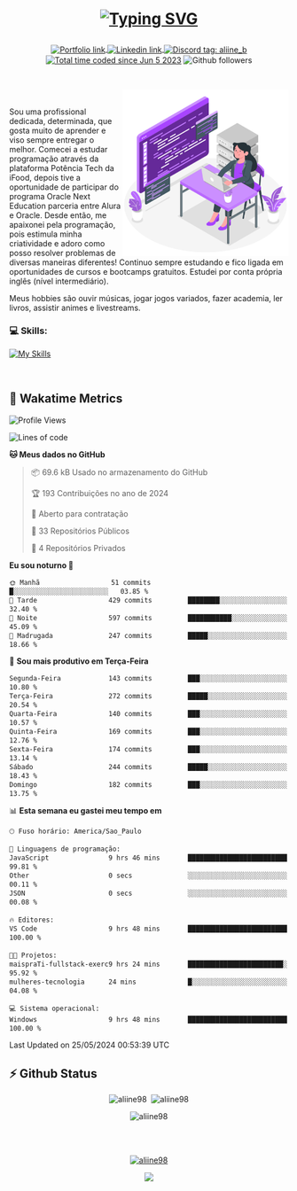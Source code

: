 # <p align = "center"><a href="https://git.io/typing-svg"><img src="https://readme-typing-svg.demolab.com?font=Nova+Mono&size=28&duration=4000&pause=1000&color=980DE6&vCenter=true&random=false&width=480&lines=%E2%9C%A8Ol%C3%A1%2C+sou+Aline+Bevilacqua;%E2%9C%A8Desenvolvedora+Web+Frontend!" alt="Typing SVG" /></a></p>

<p align = "center">
    <a href="https://aliine98.github.io" target="_blank">
        <img alt="Portfolio link" align="center" src = "https://img.shields.io/badge/portfolio-8A2BE2?style=for-the-badge">
    </a>
    <a href="https://www.linkedin.com/in/aline-bevilacqua/" target="_blank">
        <img alt="Linkedin link" align="center" src = "https://img.shields.io/badge/LinkedIn-0077B5?style=for-the-badge&logo=linkedin&logoColor=white">
    </a>
    <a href="https://discord.com/" target="_blank">
        <img alt="Discord tag: aliine_b" align="center" src="https://img.shields.io/badge/-aliine__b-5865f2?style=flat-square&logo=Discord&logoColor=FFF" height="28">
    </a>
    <a href="https://wakatime.com/@aliine"><img src="https://wakatime.com/badge/user/d705bdc6-1244-4026-9380-8de8c1599f8d.svg?style=for-the-badge" alt="Total time coded since Jun 5 2023" align="center"/></a>
    <img alt="Github followers" align="center" src="https://img.shields.io/github/followers/Aliine98?style=for-the-badge&color=bf0f47&logo=github&logoColor=white">
</p><br>

<a href="https://storyset.com/"><img src="./assets/coding-amico.svg" width="300" align="right"></a>

<div align="left">
<br>

Sou uma profissional dedicada, determinada, que gosta muito de aprender e viso sempre entregar o melhor. Comecei a estudar programação através da plataforma Potência Tech da iFood, depois tive a oportunidade de participar do programa Oracle Next Education parceria entre Alura e Oracle. Desde então, me apaixonei pela programação, pois estimula minha criatividade e adoro como posso resolver problemas de diversas maneiras diferentes! Continuo sempre estudando e fico ligada em oportunidades de cursos e bootcamps gratuitos.
Estudei por conta própria inglês (nível intermediário).

Meus hobbies são ouvir músicas, jogar jogos variados, fazer academia, ler livros, assistir animes e livestreams.

### 💻 Skills:
[![My Skills](https://skillicons.dev/icons?i=html,css,js,bootstrap,tailwind,ts,mysql,angular,react,java)](https://skillicons.dev)
</div>
<br>

## 🚀 Wakatime Metrics

<!--START_SECTION:waka-->
![Profile Views](http://img.shields.io/badge/Visualizac%C3%B5es%20do%20perfil-10-blue)

![Lines of code](https://img.shields.io/badge/Desde%20o%20Hello%20World%20eu%20escrevi-226.7%20thousand%20linhas%20de%20c%C3%B3digo-blue)

**🐱 Meus dados no GitHub** 

> 📦 69.6 kB Usado no armazenamento do GitHub 
 > 
> 🏆 193 Contribuições no ano de 2024
 > 
> 💼 Aberto para contratação
 > 
> 📜 33 Repositórios Públicos 
 > 
> 🔑 4 Repositórios Privados 
 > 
**Eu sou noturno 🦉** 

```text
🌞 Manhã                  51 commits          █░░░░░░░░░░░░░░░░░░░░░░░░   03.85 % 
🌆 Tarde                  429 commits         ████████░░░░░░░░░░░░░░░░░   32.40 % 
🌃 Noite                  597 commits         ███████████░░░░░░░░░░░░░░   45.09 % 
🌙 Madrugada              247 commits         █████░░░░░░░░░░░░░░░░░░░░   18.66 % 
```
📅 **Sou mais produtivo em Terça-Feira** 

```text
Segunda-Feira            143 commits         ███░░░░░░░░░░░░░░░░░░░░░░   10.80 % 
Terça-Feira              272 commits         █████░░░░░░░░░░░░░░░░░░░░   20.54 % 
Quarta-Feira             140 commits         ███░░░░░░░░░░░░░░░░░░░░░░   10.57 % 
Quinta-Feira             169 commits         ███░░░░░░░░░░░░░░░░░░░░░░   12.76 % 
Sexta-Feira              174 commits         ███░░░░░░░░░░░░░░░░░░░░░░   13.14 % 
Sábado                   244 commits         █████░░░░░░░░░░░░░░░░░░░░   18.43 % 
Domingo                  182 commits         ███░░░░░░░░░░░░░░░░░░░░░░   13.75 % 
```


📊 **Esta semana eu gastei meu tempo em** 

```text
🕑︎ Fuso horário: America/Sao_Paulo

💬 Linguagens de programação: 
JavaScript               9 hrs 46 mins       █████████████████████████   99.81 % 
Other                    0 secs              ░░░░░░░░░░░░░░░░░░░░░░░░░   00.11 % 
JSON                     0 secs              ░░░░░░░░░░░░░░░░░░░░░░░░░   00.08 % 

🔥 Editores: 
VS Code                  9 hrs 48 mins       █████████████████████████   100.00 % 

🐱‍💻 Projetos: 
maispraTi-fullstack-exerc9 hrs 24 mins       ████████████████████████░   95.92 % 
mulheres-tecnologia      24 mins             █░░░░░░░░░░░░░░░░░░░░░░░░   04.08 % 

💻 Sistema operacional: 
Windows                  9 hrs 48 mins       █████████████████████████   100.00 % 
```


 Last Updated on 25/05/2024 00:53:39 UTC
<!--END_SECTION:waka-->
 
## ⚡ Github Status

<p align="center"><img src="https://my-github-readme-stats-aliine98.vercel.app/api?username=aliine98&show_icons=true&locale=en&theme=radical" alt="aliine98" />&nbsp;&nbsp;<img src="https://my-github-readme-stats-aliine98.vercel.app/api/top-langs?username=aliine98&show_icons=true&locale=en&layout=compact&theme=radical&exclude_repo=my-github-readme-stats,my-github-readme-streak-stats,github-readme-streak-stats,ajax-com-js-puro" alt="aliine98" /></p>

<p align="center"><img src="https://streak-stats.demolab.com?user=aliine98&theme=radical" alt="aliine98" /></p>

<br><br>
<p align="center"> <a href="https://github.com/ryo-ma/github-profile-trophy" target="_blank"><img src="https://github-profile-trophy.vercel.app/?username=aliine98&theme=radical&column=4" alt="aliine98" /></a> </p>

<p align="center"><img src="https://media4.giphy.com/media/C1bBFL2dMQxA4/giphy.gif?cid=ecf05e47z7xqxd7gboyuplq95r7v869x9bi8msk1upllpme2&ep=v1_gifs_search&rid=giphy.gif&ct=g" width="700"></p>
